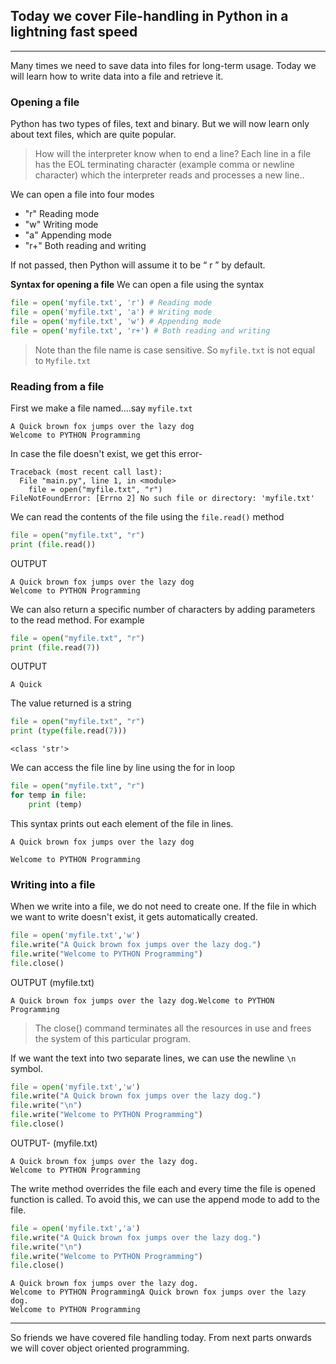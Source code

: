 Today we cover File-handling in Python in a lightning fast speed
---
____
Many times we need to save data into files for long-term usage. Today we will learn how to write data into a file and retrieve it.

### Opening a file
Python has two types of files, text and binary. But we will now learn only about text files, which are quite popular. 

> How will the interpreter know when to end a line? Each line in a file has the EOL terminating character (example comma or newline character) which the interpreter reads and processes a new line.. 

We can open a file into four modes

- "r"  Reading mode
- "w"  Writing mode
- "a"  Appending mode
- "r+" Both reading and writing

If not passed, then Python will assume it to be “ r ” by default. 

**Syntax for opening a file** We can open a file using the syntax 

```python
file = open('myfile.txt', 'r') # Reading mode
file = open('myfile.txt', 'a') # Writing mode
file = open('myfile.txt', 'w') # Appending mode
file = open('myfile.txt', 'r+') # Both reading and writing
```
> Note than the file name is case sensitive. So `myfile.txt` is not equal to `Myfile.txt`

### Reading from a file
First we make a file named....say `myfile.txt` 
```
A Quick brown fox jumps over the lazy dog
Welcome to PYTHON Programming
```

In case the file doesn't exist, we get this error-
```
Traceback (most recent call last):
  File "main.py", line 1, in <module>
    file = open("myfile.txt", "r") 
FileNotFoundError: [Errno 2] No such file or directory: 'myfile.txt'

```
We can read the contents of the file using the `file.read()` method

```python
file = open("myfile.txt", "r") 
print (file.read())
```

OUTPUT
```
A Quick brown fox jumps over the lazy dog
Welcome to PYTHON Programming

```

We can also return a specific number of characters by adding parameters to the read method. For example
```python
file = open("myfile.txt", "r") 
print (file.read(7))
```

OUTPUT
```
A Quick
```

The value returned is a string
```python
file = open("myfile.txt", "r") 
print (type(file.read(7)))
```
```
<class 'str'>
```

We can access the file line by line using the for in loop

```python
file = open("myfile.txt", "r") 
for temp in file:
    print (temp)
```
This syntax prints out each element of the file in lines.
```
A Quick brown fox jumps over the lazy dog

Welcome to PYTHON Programming

```

### Writing into a file
When we write into a file, we do not need to create one. If the file in which we want to write doesn't exist, it gets automatically created.
```python
file = open('myfile.txt','w')
file.write("A Quick brown fox jumps over the lazy dog.")
file.write("Welcome to PYTHON Programming")
file.close()
```
OUTPUT (myfile.txt)
```
A Quick brown fox jumps over the lazy dog.Welcome to PYTHON Programming
```

> The close() command terminates all the resources in use and frees the system of this particular program.

If we want the text into two separate lines, we can use the newline `\n` symbol.

```python
file = open('myfile.txt','w')
file.write("A Quick brown fox jumps over the lazy dog.")
file.write("\n")
file.write("Welcome to PYTHON Programming")
file.close()
```

OUTPUT- (myfile.txt)
```
A Quick brown fox jumps over the lazy dog.
Welcome to PYTHON Programming
```

The write method overrides the file each and every time the file is opened function is called. To avoid this, we can use the append mode to add to the file.

```python
file = open('myfile.txt','a')
file.write("A Quick brown fox jumps over the lazy dog.")
file.write("\n")
file.write("Welcome to PYTHON Programming")
file.close()
```

```
A Quick brown fox jumps over the lazy dog.
Welcome to PYTHON ProgrammingA Quick brown fox jumps over the lazy dog.
Welcome to PYTHON Programming
```

____
So friends we have covered file handling today. From next parts onwards we will cover object oriented programming.
